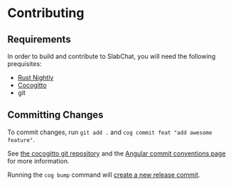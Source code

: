 # Contributing

## Requirements

In order to build and contribute to SlabChat, you will need the following prequisites:

- [Rust Nightly](https://rustup.rs)
- [Cocogitto](https://github.com/cocogitto/cocogitto)
- git

## Committing Changes

To commit changes, run `git add .` and `cog commit feat "add awesome feature"`.

See [the cocogitto git repository](https://github.com/cocogitto/cocogitto#conventional-commits) and the [Angular commit conventions page](https://github.com/angular/angular/blob/main/CONTRIBUTING.md#-commit-message-format) for more information.

Running the `cog bump` command will [create a new release commit](https://github.com/cocogitto/cocogitto#auto-bumps).

